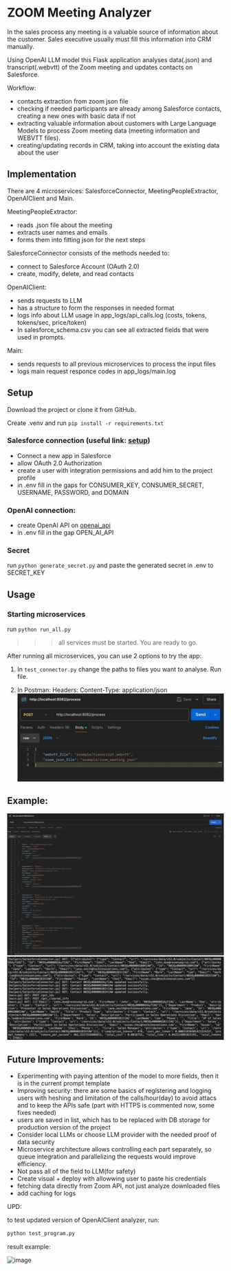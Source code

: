 # ZOOM Meeting Analyzer



In the sales process any meeting is a valuable source of information about the customer. Sales executive usually must fill this information into CRM manually. 

Using OpenAI LLM model this Flask application analyses data(.json) and transcript(.webvtt) of the Zoom meeting and updates contacts on Salesforce.

Workflow:
- contacts extraction from zoom json file
- checking if needed participants are already among Salesforce contacts, creating a new ones with basic data if not
-  extracting valuable information about customers with Large Language Models to process Zoom meeting data (meeting information and WEBVTT files). 
- creating/updating records in CRM, taking into account the existing data about the user


## Implementation

There are 4 microservices: SalesforceConnector, MeetingPeopleExtractor, OpenAIClient and Main.

MeetingPeopleExtractor:
- reads .json file about the meeting
- extracts user names and emails
- forms them into fitting json for the next steps
  

SalesforceConnector consists of the methods needed to:
- connect to Salesforce Account (OAuth 2.0)
- create, modify, delete, and read contacts

OpenAIClient:
- sends requests to LLM
- has a structure to form the responses in needed format
- logs info about LLM usage in app_logs/api_calls.log (costs, tokens, tokens/sec, price/token)
- In salesforce_schema.csv you can see all extracted fields that were used in prompts.

Main:
- sends requests to all previous microservices to process the input files
- logs main request responce codes in app_logs/main.log

## Setup

Download the project or clone it from GitHub.

Create .venv and run ```pip install -r requirements.txt```


### Salesforce connection (useful link: [setup](https://www.youtube.com/watch?v=zFcjDQC2nag&ab_channel=JieJenn))
   
- Connect a new app in Salesforce
- allow OAuth 2.0 Authorization
- create a user with integration permissions and add him to the project profile
- in .env fill in the gaps for 
CONSUMER_KEY, CONSUMER_SECRET, USERNAME, PASSWORD, and DOMAIN 


### OpenAI connection:
- create OpenAI API on [openai_api](https://openai.com/index/openai-api/)
- in .env fill in the gap OPEN_AI_API

### Secret
run ```python generate_secret.py``` and paste the generated secret in .env to SECRET_KEY




## Usage

### Starting microservices

run ```python run_all.py```

>>> all services must be started. You are ready to go.

After running all microservices, you can use 2 options to try the app:

1) In ```test_connector.py``` change the paths to files you want to analyse. Run file.

2) In Postman:
Headers:
Content-Type: application/json
![img](example/run_in_postman.jpg)



## Example:

![img](example/example_result.png)
![img](example/example_logs.png)


## Future Improvements:

- Experimenting with paying attention of the model to more fields, then it is in the current prompt template
- Improving security: there are some basics of registering and logging users with heshing and limitation of the calls/hour(day) to avoid attacs and to keep the APIs safe  (part with HTTPS is commented now, some fixes needed)
- users are saved in list, which has to be replaced with DB storage for production version of the project
- Consider local LLMs or choose LLM provider with the needed proof of data security 
- Microservice architecture allows controlling each part separately, so queue integration and parallelizing the requests would improve efficiency.
- Not pass all of the field to LLM(for safety)
- Create visual + deploy with allowwing user to paste his credentials
- fetching data directly from Zoom API, not just analyze downloaded files
- add caching for logs



UPD:

to test updated version of OpenAIClient analyzer, run:

```zsh
python test_program.py
```


result example:

<img width="664" alt="image" src="https://github.com/user-attachments/assets/ecdb854a-93de-4929-b5fc-5b9816ea9ed9">

